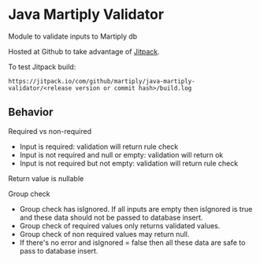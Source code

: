 # Java Martiply Validator

Module to validate inputs to Martiply db


Hosted at Github to take advantage of [Jitpack](https://jitpack.io/).

To test Jitpack build:

```
https://jitpack.io/com/github/martiply/java-martiply-validator/<release version or commit hash>/build.log
```

## Behavior

Required vs non-required

- Input is required: validation will return rule check
- Input is not required and null or empty: validation will return ok
- Input is not required but not empty: validation will return rule check

Return value is nullable

Group check

- Group check has isIgnored. If all inputs are empty then isIgnored is true and these data should not be passed to database insert.
- Group check of required values only returns validated values.
- Group check of non required values may return null.
- If there's no error and isIgnored = false then all these data are safe to pass to database insert.




